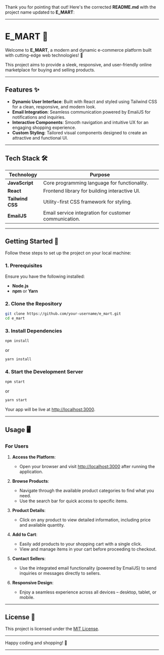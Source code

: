 Thank you for pointing that out! Here's the corrected **README.md** with the project name updated to **E_MART**:

---

# **E_MART** 🛒  
Welcome to **E_MART**, a modern and dynamic e-commerce platform built with cutting-edge web technologies! 🚀  

This project aims to provide a sleek, responsive, and user-friendly online marketplace for buying and selling products.  

---

## **Features** ✨  
- **Dynamic User Interface**: Built with React and styled using Tailwind CSS for a clean, responsive, and modern look.  
- **Email Integration**: Seamless communication powered by EmailJS for notifications and inquiries.  
- **Interactive Components**: Smooth navigation and intuitive UX for an engaging shopping experience.  
- **Custom Styling**: Tailored visual components designed to create an attractive and functional UI.  

---

## **Tech Stack** 🛠️  

| **Technology**   | **Purpose**                                     |  
|-------------------|-------------------------------------------------|  
| **JavaScript**    | Core programming language for functionality.    |  
| **React**         | Frontend library for building interactive UI.   |  
| **Tailwind CSS**  | Utility-first CSS framework for styling.        |  
| **EmailJS**       | Email service integration for customer communication. |  

---

## **Getting Started** 🚀  

Follow these steps to set up the project on your local machine:  

### **1. Prerequisites**  
Ensure you have the following installed:  
- **Node.js**  
- **npm** or **Yarn**  

### **2. Clone the Repository**  
```bash  
git clone https://github.com/your-username/e_mart.git  
cd e_mart  
```  

### **3. Install Dependencies**  
```bash  
npm install  
```  
or  
```bash  
yarn install  
```  

### **4. Start the Development Server**  
```bash  
npm start  
```  
or  
```bash  
yarn start  
```  
Your app will be live at [http://localhost:3000](http://localhost:3000).  

---

## **Usage** 🖥️  

### **For Users**  
1. **Access the Platform**:  
   - Open your browser and visit [http://localhost:3000](http://localhost:3000) after running the application.  

2. **Browse Products**:  
   - Navigate through the available product categories to find what you need.  
   - Use the search bar for quick access to specific items.  

3. **Product Details**:  
   - Click on any product to view detailed information, including price and available quantity.  

4. **Add to Cart**:  
   - Easily add products to your shopping cart with a single click.  
   - View and manage items in your cart before proceeding to checkout.  

5. **Contact Sellers**:  
   - Use the integrated email functionality (powered by EmailJS) to send inquiries or messages directly to sellers.  

6. **Responsive Design**:  
   - Enjoy a seamless experience across all devices – desktop, tablet, or mobile.  

---

## **License** 📄  
This project is licensed under the [MIT License](LICENSE).  

---

Happy coding and shopping! 🎉  

--- 

